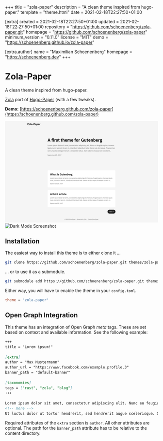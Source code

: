 
+++
title = "zola-paper"
description = "A clean theme inspired from hugo-paper."
template = "theme.html"
date = 2021-02-18T22:27:50+01:00

[extra]
created = 2021-02-18T22:27:50+01:00
updated = 2021-02-18T22:27:50+01:00
repository = "https://github.com/schoenenberg/zola-paper.git"
homepage = "https://github.com/schoenenberg/zola-paper"
minimum_version = "0.11.0"
license = "MIT"
demo = "https://schoenenberg.github.io/zola-paper"

[extra.author]
name = "Maximilian Schoenenberg"
homepage = "https://schoenenberg.dev"
+++        

# Zola-Paper
A clean theme inspired from hugo-paper.

[Zola](https://getzola.org) port of [Hugo-Paper](https://github.com/nanxiaobei/hugo-paper/) (with a few tweaks).

**Demo:** [https://schoenenberg.github.com/zola-paper](https://schoenenberg.github.com/zola-paper)

![Screenshot](screenshot.png)
![Dark Mode Screenshot](screenshot_dark.png)

## Installation

The easiest way to install this theme is to either clone it ...

```bash
git clone https://github.com/schoenenberg/zola-paper.git themes/zola-paper
```

... or to use it as a submodule.

```bash
git submodule add https://github.com/schoenenberg/zola-paper.git themes/zola-paper
```

Either way, you will have to enable the theme in your `config.toml`.

```toml
theme = "zola-paper"
```

## Open Graph Integration

This theme has an integration of Open Graph *meta* tags. These are set based on context and available information. See the following example:

```markdown
+++
title = "Lorem ipsum!"

[extra]
author = "Max Mustermann"
author_url = "https://www.facebook.com/example.profile.3"
banner_path = "default-banner"

[taxonomies]
tags = ["rust", "zola", "blog"]
+++

Lorem ipsum dolor sit amet, consectetur adipiscing elit. Nunc eu feugiat sapien. Aenean ligula nunc, laoreet id sem in, interdum bibendum felis. Donec vel dui neque.
<!-- more -->
Ut luctus dolor ut tortor hendrerit, sed hendrerit augue scelerisque. Suspendisse quis sodales dui, at tempus ante. Nulla at tempor metus. Aliquam vitae rutrum diam. Curabitur iaculis massa dui, quis varius nulla finibus a. Praesent eu blandit justo. Suspendisse pharetra, arcu in rhoncus rutrum, magna magna viverra erat, ...

```

Required attributes of the `extra` section is `author`. All other attributes are optional. The path for the `banner_path` attribute has to be relative to the content directory.

        